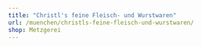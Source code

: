 ```yaml
---
title: "Christl's feine Fleisch- und Wurstwaren"
url: /muenchen/christls-feine-fleisch-und-wurstwaren/
shop: Metzgerei
---
```

